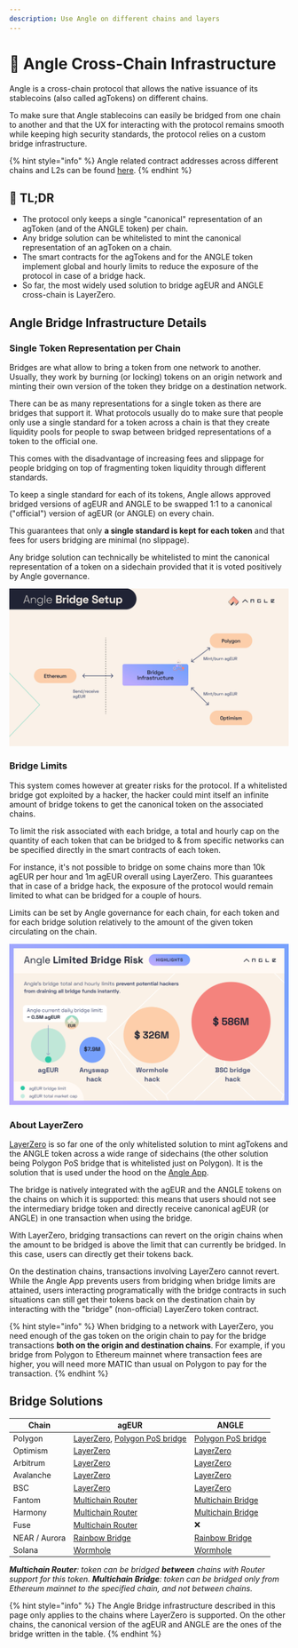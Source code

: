 ```yaml
---
description: Use Angle on different chains and layers
---
```


# 🌉 Angle Cross-Chain Infrastructure

Angle is a cross-chain protocol that allows the native issuance of its stablecoins (also called agTokens) on different chains.

To make sure that Angle stablecoins can easily be bridged from one chain to another and that the UX for interacting with the protocol remains smooth while keeping high security standards, the protocol relies on a custom bridge infrastructure.

{% hint style="info" %}
Angle related contract addresses across different chains and L2s can be found [here](https://developers.angle.money/overview/smart-contracts).
{% endhint %}

## 🔎 TL;DR

- The protocol only keeps a single "canonical" representation of an agToken (and of the ANGLE token) per chain.
- Any bridge solution can be whitelisted to mint the canonical representation of an agToken on a chain.
- The smart contracts for the agTokens and for the ANGLE token implement global and hourly limits to reduce the exposure of the protocol in case of a bridge hack.
- So far, the most widely used solution to bridge agEUR and ANGLE cross-chain is LayerZero.

## Angle Bridge Infrastructure Details

### Single Token Representation per Chain

Bridges are what allow to bring a token from one network to another. Usually, they work by burning (or locking) tokens on an origin network and minting their own version of the token they bridge on a destination network.

There can be as many representations for a single token as there are bridges that support it. What protocols usually do to make sure that people only use a single standard for a token across a chain is that they create liquidity pools for people to swap between bridged representations of a token to the official one.

This comes with the disadvantage of increasing fees and slippage for people bridging on top of fragmenting token liquidity through different standards.

To keep a single standard for each of its tokens, Angle allows approved bridged versions of agEUR and ANGLE to be swapped 1:1 to a canonical ("official") version of agEUR (or ANGLE) on every chain.

This guarantees that only **a single standard is kept for each token** and that fees for users bridging are minimal (no slippage).

Any bridge solution can technically be whitelisted to mint the canonical representation of a token on a sidechain provided that it is voted positively by Angle governance.

![Angle Bridge Setup](../.gitbook/assets/bridge-infra-user.jpg)

### Bridge Limits

This system comes however at greater risks for the protocol. If a whitelisted bridge got exploited by a hacker, the hacker could mint itself an infinite amount of bridge tokens to get the canonical token on the associated chains.

To limit the risk associated with each bridge, a total and hourly cap on the quantity of each token that can be bridged to & from specific networks can be specified directly in the smart contracts of each token.

For instance, it's not possible to bridge on some chains more than 10k agEUR per hour and 1m agEUR overall using LayerZero. This guarantees that in case of a bridge hack, the exposure of the protocol would remain limited to what can be bridged for a couple of hours.

Limits can be set by Angle governance for each chain, for each token and for each bridge solution relatively to the amount of the given token circulating on the chain.

![Angle Bridge Limits](../.gitbook/assets/bridge-limits.png)

### About LayerZero

[LayerZero](https://layerzero.network/) is so far one of the only whitelisted solution to mint agTokens and the ANGLE token across a wide range of sidechains (the other solution being Polygon PoS bridge that is whitelisted just on Polygon). It is the solution that is used under the hood on the [Angle App](https://app.angle.money/#/bridges-agEUR).

The bridge is natively integrated with the agEUR and the ANGLE tokens on the chains on which it is supported: this means that users should not see the intermediary bridge token and directly receive canonical agEUR (or ANGLE) in one transaction when using the bridge.

With LayerZero, bridging transactions can revert on the origin chains when the amount to be bridged is above the limit that can currently be bridged. In this case, users can directly get their tokens back.

On the destination chains, transactions involving LayerZero cannot revert. While the Angle App prevents users from bridging when bridge limits are attained, users interacting programatically with the bridge contracts in such situations can still get their tokens back on the destination chain by interacting with the "bridge" (non-official) LayerZero token contract.

{% hint style="info" %}
When bridging to a network with LayerZero, you need enough of the gas token on the origin chain to pay for the bridge transactions **both on the origin and destination chains**. For example, if you bridge from Polygon to Ethereum mainnet where transaction fees are higher, you will need more MATIC than usual on Polygon to pay for the transaction.
{% endhint %}

## Bridge Solutions

| Chain         | agEUR                                                                                                        | ANGLE                                                          |
| ------------- | ------------------------------------------------------------------------------------------------------------ | -------------------------------------------------------------- |
| Polygon       | [LayerZero](https://app.angle.com/#/bridges), [Polygon PoS bridge](https://wallet.polygon.technology/bridge) | [Polygon PoS bridge](https://wallet.polygon.technology/bridge) |
| Optimism      | [LayerZero](https://app.angle.com/#/bridges)                                                                 | [LayerZero](https://app.angle.com/#/bridges)                   |
| Arbitrum      | [LayerZero](https://app.angle.com/#/bridges)                                                                 | [LayerZero](https://app.angle.com/#/bridges)                   |
| Avalanche     | [LayerZero](https://app.angle.com/#/bridges)                                                                 | [LayerZero](https://app.angle.com/#/bridges)                   |
| BSC           | [LayerZero](https://app.angle.com/#/bridges)                                                                 | [LayerZero](https://app.angle.com/#/bridges)                   |
| Fantom        | [Multichain Router](https://app.multichain.org/#/router)                                                     | [Multichain Bridge](https://app.multichain.org/#/router)       |
| Harmony       | [Multichain Router](https://app.multichain.org/#/router)                                                     | [Multichain Bridge](https://app.multichain.org/#/router)       |
| Fuse          | [Multichain Router](https://app.multichain.org/#/router)                                                     | ❌                                                             |
| NEAR / Aurora | [Rainbow Bridge](https://rainbowbridge.app/transfer)                                                         | [Rainbow Bridge](https://rainbowbridge.app/transfer)           |
| Solana        | [Wormhole](https://wormholebridge.com/#/transfer)                                                            | [Wormhole](https://wormholebridge.com/#/transfer)              |

_**Multichain Router**: token can be bridged **between** chains with Router support for this token. **Multichain Bridge**: token can be bridged only from Ethereum mainnet to the specified chain, and not between chains._

{% hint style="info" %}
The Angle Bridge infrastructure described in this page only applies to the chains where LayerZero is supported. On the other chains, the canonical version of the agEUR and ANGLE are the ones of the bridge written in the table.
{% endhint %}

